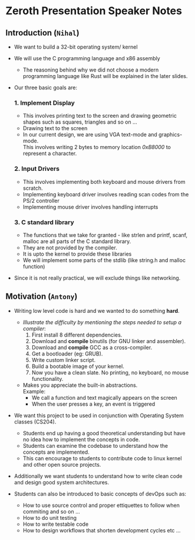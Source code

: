 # Zeroth Presentation Speaker Notes

## Introduction (`Nihal`)

- We want to build a 32-bit operating system/ kernel
- We will use the C programming language and x86 assembly
  - The reasoning behind why we did not choose a modern programming language like Rust will be explained in the later slides.
- Our three basic goals are:

  ### 1. Implement Display

  - This involves printing text to the screen and drawing geometric shapes such as squares, triangles and so on ...
  - Drawing text to the screen
  - In our current design, we are using VGA text-mode and graphics-mode.  
    This involves writing 2 bytes to memory location _0xB8000_ to represent a character.

  ### 2. Input Drivers

  - This involves implementing both keyboard and mouse drivers from scratch.
  - Implementing keyboard driver involves reading scan codes from the PS/2 controller
  - Implementing mouse driver involves handling interrupts

  ### 3. C standard library

  - The functions that we take for granted - like strlen and printf, scanf, malloc are
    all parts of the C standard library.
  - They are not provided by the compiler.
  - It is upto the kernel to provide these libraries
  - We will implement some parts of the stdlib (like string.h and malloc function)

- Since it is not really practical, we will exclude things like networking.

## Motivation (`Antony`)

- Writing low level code is hard and we wanted to do something **hard**.

  - _Illustrate the difficulty by mentioning the steps needed to setup a compiler_:
    1. First install 8 different dependencies.
    2. Download and **compile** binutils (for GNU linker and assembler).
    3. Download and **compile** GCC as a cross-compiler.
    4. Get a bootloader (eg: GRUB).
    5. Write custom linker script.
    6. Build a bootable image of your kernel.
    7. Now you have a clean slate. No printing, no keyboard, no mouse functionality.
  - Makes you appreciate the built-in abstractions.  
    Example:
    - We call a function and text magically appears on the screen
    - When the user presses a key, an event is triggered

- We want this project to be used in conjunction with Operating System classes (CS204).

  - Students end up having a good theoretical understanding but have no idea how to implement the concepts in code.
  - Students can examine the codebase to understand how the concepts are implemented.
  - This can encourage to students to contribute code to linux kernel and other open source projects.

- Additionally we want students to understand how to write clean code and design good system architectures.

- Students can also be introduced to basic concepts of devOps such as:
  - How to use source control and proper ettiquettes to follow when commiting and so on ...
  - How to do unit testing
  - How to write testable code
  - How to design workflows that shorten development cycles etc ...
